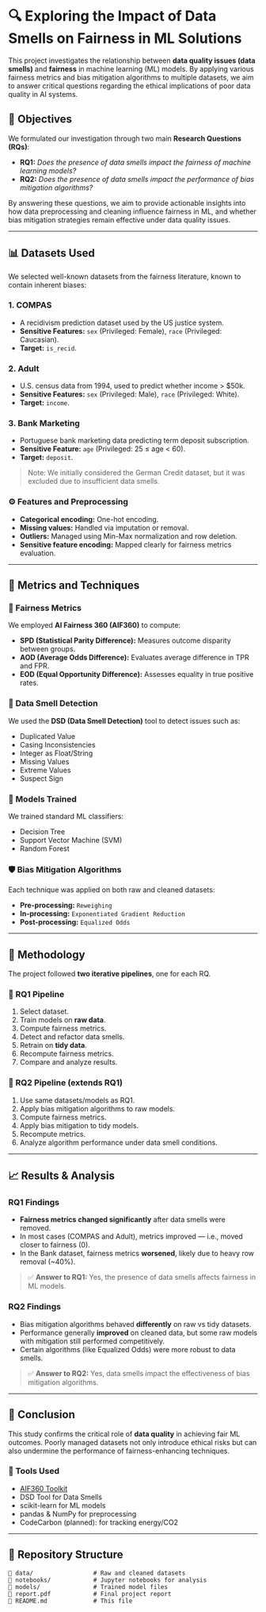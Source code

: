 # 🔍 Exploring the Impact of Data Smells on Fairness in ML Solutions

This project investigates the relationship between **data quality issues (data smells)** and **fairness** in machine learning (ML) models. By applying various fairness metrics and bias mitigation algorithms to multiple datasets, we aim to answer critical questions regarding the ethical implications of poor data quality in AI systems.

## 🎯 Objectives

We formulated our investigation through two main **Research Questions (RQs)**:

- **RQ1:** *Does the presence of data smells impact the fairness of machine learning models?*
- **RQ2:** *Does the presence of data smells impact the performance of bias mitigation algorithms?*

By answering these questions, we aim to provide actionable insights into how data preprocessing and cleaning influence fairness in ML, and whether bias mitigation strategies remain effective under data quality issues.

---

## 📊 Datasets Used

We selected well-known datasets from the fairness literature, known to contain inherent biases:

### 1. **COMPAS**
- A recidivism prediction dataset used by the US justice system.
- **Sensitive Features:** `sex` (Privileged: Female), `race` (Privileged: Caucasian).
- **Target:** `is_recid`.

### 2. **Adult**
- U.S. census data from 1994, used to predict whether income > $50k.
- **Sensitive Features:** `sex` (Privileged: Male), `race` (Privileged: White).
- **Target:** `income`.

### 3. **Bank Marketing**
- Portuguese bank marketing data predicting term deposit subscription.
- **Sensitive Feature:** `age` (Privileged: 25 ≤ age < 60).
- **Target:** `deposit`.

> Note: We initially considered the German Credit dataset, but it was excluded due to insufficient data smells.

### ⚙️ Features and Preprocessing

- **Categorical encoding:** One-hot encoding.
- **Missing values:** Handled via imputation or removal.
- **Outliers:** Managed using Min-Max normalization and row deletion.
- **Sensitive feature encoding:** Mapped clearly for fairness metrics evaluation.

---

## 📏 Metrics and Techniques

### 🧪 Fairness Metrics
We employed **AI Fairness 360 (AIF360)** to compute:

- **SPD (Statistical Parity Difference):** Measures outcome disparity between groups.
- **AOD (Average Odds Difference):** Evaluates average difference in TPR and FPR.
- **EOD (Equal Opportunity Difference):** Assesses equality in true positive rates.

### 🧼 Data Smell Detection
We used the **DSD (Data Smell Detection)** tool to detect issues such as:

- Duplicated Value
- Casing Inconsistencies
- Integer as Float/String
- Missing Values
- Extreme Values
- Suspect Sign

### 🧠 Models Trained
We trained standard ML classifiers:

- Decision Tree
- Support Vector Machine (SVM)
- Random Forest

### 🛡️ Bias Mitigation Algorithms
Each technique was applied on both raw and cleaned datasets:

- **Pre-processing:** `Reweighing`
- **In-processing:** `Exponentiated Gradient Reduction`
- **Post-processing:** `Equalized Odds`

---

## 🧭 Methodology

The project followed **two iterative pipelines**, one for each RQ.

### 🔁 RQ1 Pipeline
1. Select dataset.
2. Train models on **raw data**.
3. Compute fairness metrics.
4. Detect and refactor data smells.
5. Retrain on **tidy data**.
6. Recompute fairness metrics.
7. Compare and analyze results.

### 🔁 RQ2 Pipeline (extends RQ1)
1. Use same datasets/models as RQ1.
2. Apply bias mitigation algorithms to raw models.
3. Compute fairness metrics.
4. Apply bias mitigation to tidy models.
5. Recompute metrics.
6. Analyze algorithm performance under data smell conditions.

---

## 📈 Results & Analysis

### RQ1 Findings
- **Fairness metrics changed significantly** after data smells were removed.
- In most cases (COMPAS and Adult), metrics improved — i.e., moved closer to fairness (0).
- In the Bank dataset, fairness metrics **worsened**, likely due to heavy row removal (~40%).

> ✅ **Answer to RQ1:** Yes, the presence of data smells affects fairness in ML models.

### RQ2 Findings
- Bias mitigation algorithms behaved **differently** on raw vs tidy datasets.
- Performance generally **improved** on cleaned data, but some raw models with mitigation still performed competitively.
- Certain algorithms (like Equalized Odds) were more robust to data smells.

> ✅ **Answer to RQ2:** Yes, data smells impact the effectiveness of bias mitigation algorithms.

---

## 🏁 Conclusion

This study confirms the critical role of **data quality** in achieving fair ML outcomes. Poorly managed datasets not only introduce ethical risks but can also undermine the performance of fairness-enhancing techniques.

### 🧰 Tools Used
- [AIF360 Toolkit](https://aif360.mybluemix.net/)
- DSD Tool for Data Smells
- scikit-learn for ML models
- pandas & NumPy for preprocessing
- CodeCarbon (planned): for tracking energy/CO2

---

## 📂 Repository Structure

```plaintext
📁 data/                 # Raw and cleaned datasets
📁 notebooks/            # Jupyter notebooks for analysis
📁 models/               # Trained model files
📄 report.pdf            # Final project report
📄 README.md             # This file
